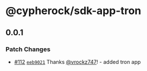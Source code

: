# @cypherock/sdk-app-tron

## 0.0.1

### Patch Changes

- [#112](https://github.com/Cypherock/sdk/pull/112) [`eeb9021`](https://github.com/Cypherock/sdk/commit/eeb90213c339126d00b28eae62a931f6863b1172) Thanks [@vrockz747](https://github.com/vrockz747)! - added tron app
